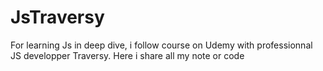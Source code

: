 # JsTraversy
For learning Js in deep dive, i follow course on Udemy with professionnal JS developper Traversy. Here i share all my note or code
